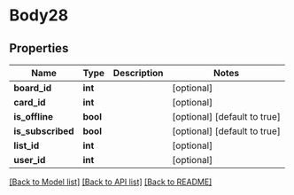 # Body28

## Properties
Name | Type | Description | Notes
------------ | ------------- | ------------- | -------------
**board_id** | **int** |  | [optional] 
**card_id** | **int** |  | [optional] 
**is_offline** | **bool** |  | [optional] [default to true]
**is_subscribed** | **bool** |  | [optional] [default to true]
**list_id** | **int** |  | [optional] 
**user_id** | **int** |  | [optional] 

[[Back to Model list]](../README.md#documentation-for-models) [[Back to API list]](../README.md#documentation-for-api-endpoints) [[Back to README]](../README.md)


